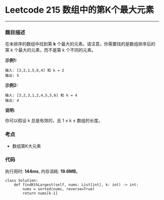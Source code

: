 # Leetcode 215 数组中的第K个最大元素
***
### 题目描述
在未排序的数组中找到第 **k** 个最大的元素。请注意，你需要找的是数组排序后的第 k 个最大的元素，而不是第 k 个不同的元素。


**示例1:**

	输入: [3,2,1,5,6,4] 和 k = 2
	输出: 5
	
**示例2:**

	输入: [3,2,3,1,2,4,5,5,6] 和 k = 4
	输出: 4
	
**说明:**  

你可以假设 k 总是有效的，且 1 ≤ k ≤ 数组的长度。


### 考点

* 数组第K大元素


### 代码
执行用时: **144ms**, 内存消耗: **19.6MB**。


```
class Solution:
    def findKthLargest(self, nums: List[int], k: int) -> int:
        nums = sorted(nums, reverse=True)
        return nums[k-1]       
```

